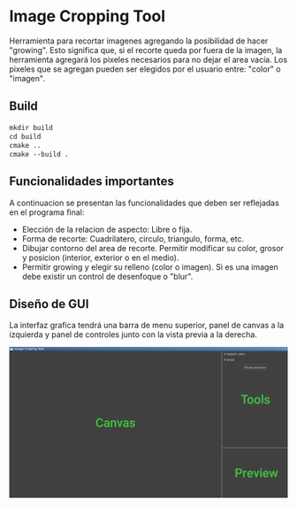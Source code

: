 # Image Cropping Tool

Herramienta para recortar imagenes agregando la posibilidad de hacer "growing". Esto significa que, si el recorte queda por fuera de la imagen, la herramienta agregará los pixeles necesarios para no dejar el area vacía. Los pixeles que se agregan pueden ser elegidos por el usuario entre: "color" o "imagen".<br>

## Build

	mkdir build
	cd build
	cmake ..
	cmake --build .

## Funcionalidades importantes

A continuacion se presentan las funcionalidades que deben ser reflejadas en el programa final:<br>

- Elección de la relacion de aspecto: Libre o fija.
- Forma de recorte: Cuadrilatero, circulo, triangulo, forma, etc.
- Dibujar contorno del area de recorte. Permitir modificar su color, grosor y posicion (interior, exterior o en el medio).
- Permitir growing y elegir su relleno (color o imagen). Si es una imagen debe existir un control de desenfoque o "blur".

## Diseño de GUI

La interfaz grafica tendrá una barra de menu superior, panel de canvas a la izquierda y panel de controles junto con la vista previa a la derecha.<br>

![gui](/images/screenshot.png)
